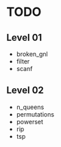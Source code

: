 # TODO

## Level 01

- broken_gnl
- filter
- scanf

## Level 02

- n_queens
- permutations
- powerset
- rip
- tsp